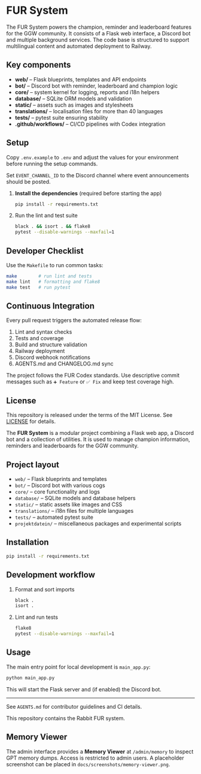 # FUR System

The FUR System powers the champion, reminder and leaderboard features for the GGW community. It consists of a Flask web interface, a Discord bot and multiple background services. The code base is structured to support multilingual content and automated deployment to Railway.

## Key components

- **web/** – Flask blueprints, templates and API endpoints
- **bot/** – Discord bot with reminder, leaderboard and champion logic
- **core/** – system kernel for logging, reports and i18n helpers
- **database/** – SQLite ORM models and validation
- **static/** – assets such as images and stylesheets
- **translations/** – localisation files for more than 40 languages
- **tests/** – pytest suite ensuring stability
- **.github/workflows/** – CI/CD pipelines with Codex integration

## Setup

Copy `.env.example` to `.env` and adjust the values for your environment before running the setup commands.

Set `EVENT_CHANNEL_ID` to the Discord channel where event announcements should be posted.

1. **Install the dependencies** (required before starting the app)
   ```bash
   pip install -r requirements.txt
   ```
2. Run the lint and test suite
   ```bash
   black . && isort . && flake8
   pytest --disable-warnings --maxfail=1
   ```

## Developer Checklist

Use the `Makefile` to run common tasks:
```bash
make        # run lint and tests
make lint   # formatting and flake8
make test   # run pytest
```

## Continuous Integration

Every pull request triggers the automated release flow:

1. Lint and syntax checks
2. Tests and coverage
3. Build and structure validation
4. Railway deployment
5. Discord webhook notifications
6. AGENTS.md and CHANGELOG.md sync

The project follows the FUR Codex standards. Use descriptive commit messages such as `➕ Feature` or `✅ Fix` and keep test coverage high.

## License

This repository is released under the terms of the MIT License. See [LICENSE](LICENSE) for details.

The **FUR System** is a modular project combining a Flask web app, a Discord bot and a collection of utilities. It is used to manage champion information, reminders and leaderboards for the GGW community.

## Project layout

- `web/` – Flask blueprints and templates
- `bot/` – Discord bot with various cogs
- `core/` – core functionality and logs
- `database/` – SQLite models and database helpers
- `static/` – static assets like images and CSS
- `translations/` – i18n files for multiple languages
- `tests/` – automated pytest suite
- `projektdatein/` – miscellaneous packages and experimental scripts

## Installation

```bash
pip install -r requirements.txt
```

## Development workflow

1. Format and sort imports
   ```bash
   black .
   isort .
   ```
2. Lint and run tests
   ```bash
   flake8
   pytest --disable-warnings --maxfail=1
   ```

## Usage

The main entry point for local development is `main_app.py`:

```bash
python main_app.py
```

This will start the Flask server and (if enabled) the Discord bot.

---

See `AGENTS.md` for contributor guidelines and CI details.

This repository contains the Rabbit FUR system.

## Memory Viewer

The admin interface provides a **Memory Viewer** at `/admin/memory` to inspect GPT memory dumps. Access is restricted to admin users. A placeholder screenshot can be placed in `docs/screenshots/memory-viewer.png`.


